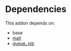 # Dependencies

This addon depends on:

- base
- [mail](https://github.com/bringout/oca-ocb-core/tree/b3e6fb998e53b9eb1bc9669d992017616c2bd7b3/odoo-bringout-oca-ocb-mail)
- [queue_job](https://github.com/bringout/oca-technical)
